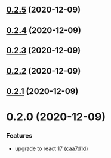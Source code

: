 ## [0.2.5](https://github.com/phatnguyenuit/create-react-app-typescript-template/compare/0.2.4...0.2.5) (2020-12-09)

## [0.2.4](https://github.com/phatnguyenuit/create-react-app-typescript-template/compare/0.2.3...0.2.4) (2020-12-09)

## [0.2.3](https://github.com/phatnguyenuit/create-react-app-typescript-template/compare/0.2.2...0.2.3) (2020-12-09)

## [0.2.2](https://github.com/phatnguyenuit/create-react-app-typescript-template/compare/0.2.1...0.2.2) (2020-12-09)

## [0.2.1](https://github.com/phatnguyenuit/create-react-app-typescript-template/compare/0.2.0...0.2.1) (2020-12-09)

# 0.2.0 (2020-12-09)


### Features

* upgrade to react 17 ([caa7d1d](https://github.com/phatnguyenuit/create-react-app-typescript-template/commit/caa7d1da82e57bc5e29bf02e048f5d0da6556971))

